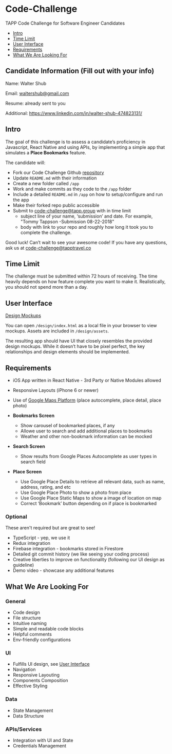 # Code-Challenge

TAPP Code Challenge for Software Engineer Candidates

- [Intro](#intro)
- [Time Limit](#time-limit)
- [User Interface](#user-interface)
- [Requirements](#requirements)
- [What We Are Looking For](#what-we-are-looking-for)

## Candidate Information (Fill out with your info)

Name: Walter Shub

Email: waltershub@gmail.com

Resume: already sent to you 

Additional: https://www.linkedin.com/in/walter-shub-474823131/

## Intro

The goal of this challenge is to assess a candidate’s proficiency in Javascript, React Native and using APIs, by implementing a simple app that simulates a **Place Bookmarks** feature.

The candidate will:

- Fork our Code Challenge Github [repository](https://github.com/TAPP-Travel/Code-Challenge/tree/v1.1)
- Update `README.md` with their information
- Create a new folder called `/app`
- Work and make commits as they code to the `/app` folder
- Include a detailed `README.md` in `/app` on how to setup/configure and run the app
- Make their forked repo public accessible
- Submit to code-challenge@tapp.group with in time limit
  - subject line of your name, ‘submission’ and date. For example, "Tommy Tappson -Submission 08-22-2018"
  - body with link to your repo and roughly how long it took you to complete the challenge.

Good luck! Can’t wait to see your awesome code! If you have any questions, ask us at code-challenge@tapptravel.co

## Time Limit

The challenge must be submitted within 72 hours of receiving. The time heavily depends on how feature complete you want to make it. Realistically, you should not spend more than a day.

## User Interface

[Design Mockups](https://github.com/TAPP-Travel/Code-Challenge/tree/master/design)

You can open `/design/index.html` as a local file in your browser to view mockups. Assets are included in `/design/assets`.

The resulting app should have UI that closely resembles the provided design mockups. While it doesn’t have to be pixel perfect, the key relationships and design elements should be implemented.

## Requirements

- iOS App written in React Native - 3rd Party or Native Modules allowed
- Responsive Layouts (iPhone 6 or newer)
- Use of [Google Maps Platform](https://developers.google.com/maps/documentation/) (place autocomplete, place detail, place photo)

- **Bookmarks Screen**
  - Show carousel of bookmarked places, if any
  - Allowe user to search and add additional places to bookmarks
  - Weather and other non-bookmark information can be mocked
- **Search Screen**
  - Show results from Google Places Autocomplete as user types in search field
- **Place Screen**
  - Use Google Place Details to retrieve all relevant data, such as name, address, rating, and etc
  - Use Google Place Photo to show a photo from place
  - Use Google Place Static Maps to show a image of location on map
  - Correct ‘Bookmark’ button depending on if place is bookmarked

### Optional

These aren't required but are great to see!

- TypeScript - yep, we use it
- Redux integration
- Firebase integration - bookmarks stored in Firestore
- Detailed git commit history (we like seeing your coding process)
- Creative liberties to improve on functionality (following our UI design as guideline)
- Demo video - showcase any additional features

## What We Are Looking For

### General

- Code design
- File structure
- Intuitive naming
- Simple and readable code blocks
- Helpful comments
- Env-friendly configurations

### UI

- Fulfills UI design, see [User Interface](#user-interface)
- Navigation
- Responsive Layouting
- Components Composition
- Effective Styling

### Data

- State Management
- Data Structure

### APIs/Services

- Integration with UI and State
- Credentials Management
